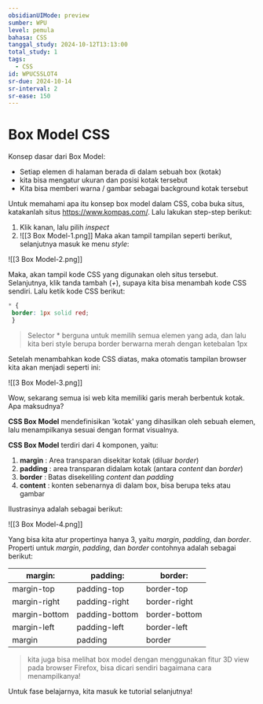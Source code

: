 ```yaml
---
obsidianUIMode: preview
sumber: WPU
level: pemula
bahasa: CSS
tanggal_study: 2024-10-12T13:13:00
total_study: 1
tags:
  - CSS
id: WPUCSSLOT4
sr-due: 2024-10-14
sr-interval: 2
sr-ease: 150
---
```


# Box Model CSS
Konsep dasar dari Box Model:
- Setiap elemen di halaman berada di dalam sebuah box (kotak)
- kita bisa mengatur ukuran dan posisi kotak tersebut
- Kita bisa memberi warna / gambar sebagai background kotak tersebut

Untuk memahami apa itu konsep box model dalam CSS, coba buka situs, katakanlah situs https://www.kompas.com/. Lalu lakukan step-step berikut:
1. Klik kanan, lalu pilih *inspect*
2. ![[3 Box Model-1.png]]
Maka akan tampil tampilan seperti berikut, selanjutnya masuk ke menu *style*:

![[3 Box Model-2.png]]

Maka, akan tampil kode CSS yang digunakan oleh situs tersebut. Selanjutnya, klik tanda tambah (*+*), supaya kita bisa menambah kode CSS sendiri. Lalu ketik kode CSS berikut:

```css
* {
 border: 1px solid red;
 }
```

> Selector \* berguna untuk memilih semua elemen yang ada, dan lalu kita beri style berupa border berwarna merah dengan ketebalan 1px

Setelah menambahkan kode CSS diatas, maka otomatis tampilan browser kita akan menjadi seperti ini:

![[3 Box Model-3.png]]

Wow, sekarang semua isi web kita memiliki garis merah berbentuk kotak. Apa maksudnya?

**CSS Box Model** mendefinisikan 'kotak' yang dihasilkan oleh sebuah elemen, lalu menampilkanya sesuai dengan format visualnya.

**CSS Box Model** terdiri dari 4 komponen, yaitu:
1. **margin** : Area transparan disekitar kotak (diluar *border*)
2. **padding** : area transparan didalam kotak (antara *content* dan *border*)
3. **border** : Batas disekeliling *content* dan *padding*
4. **content** : konten sebenarnya di dalam box, bisa berupa teks atau gambar

Ilustrasinya adalah sebagai berikut:

![[3 Box Model-4.png]]

Yang bisa kita atur propertinya hanya 3, yaitu *margin*, *padding*, dan *border*. Properti untuk *margin*, *padding*, dan *border* contohnya adalah sebagai berikut:

| margin:       | padding:       | border:       |
| ------------- | -------------- | ------------- |
| margin-top    | padding-top    | border-top    |
| margin-right  | padding-right  | border-right  |
| margin-bottom | padding-bottom | border-bottom |
| margin-left   | padding-left   | border-left   |
| margin        | padding        | border        |
> kita juga bisa melihat box model dengan menggunakan fitur 3D view pada browser Firefox, bisa dicari sendiri bagaimana cara menampilkanya!

Untuk fase belajarnya, kita masuk ke tutorial selanjutnya!